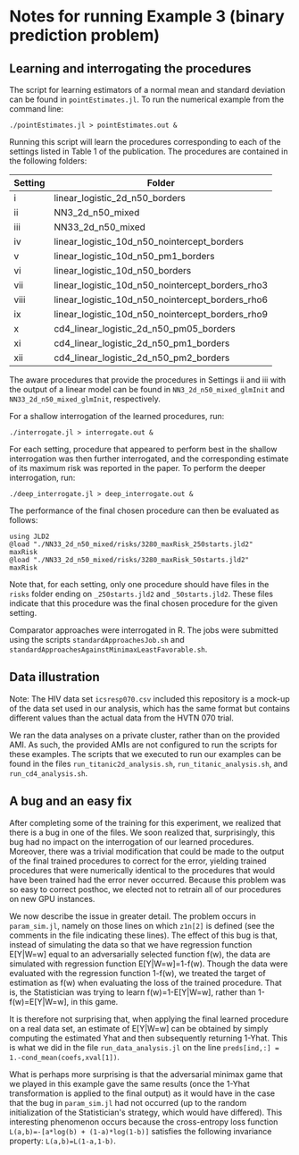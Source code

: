 # Notes for running Example 3 (binary prediction problem)

## Learning and interrogating the procedures

The script for learning estimators of a normal mean and standard deviation can be found in `pointEstimates.jl`. To run the numerical example from the command line:
```
./pointEstimates.jl > pointEstimates.out &
```
Running this script will learn the procedures corresponding to each of the settings listed in Table 1 of the publication. The procedures are contained in the following folders:

| Setting | Folder                                           |
|---------|--------------------------------------------------|
| i       | linear_logistic_2d_n50_borders                   |
| ii      | NN3_2d_n50_mixed                                 |
| iii     | NN33_2d_n50_mixed                                |
| iv      | linear_logistic_10d_n50_nointercept_borders      |
| v       | linear_logistic_10d_n50_pm1_borders              |
| vi      | linear_logistic_10d_n50_borders                  |
| vii     | linear_logistic_10d_n50_nointercept_borders_rho3 |
| viii    | linear_logistic_10d_n50_nointercept_borders_rho6 |
| ix      | linear_logistic_10d_n50_nointercept_borders_rho9 |
| x       | cd4_linear_logistic_2d_n50_pm05_borders          |
| xi      | cd4_linear_logistic_2d_n50_pm1_borders           |
| xii     | cd4_linear_logistic_2d_n50_pm2_borders           |

The aware procedures that provide the procedures in Settings ii and iii with the output of a linear model can be found in `NN3_2d_n50_mixed_glmInit` and `NN33_2d_n50_mixed_glmInit`, respectively.

For a shallow interrogation of the learned procedures, run:
```
./interrogate.jl > interrogate.out &
```
For each setting, procedure that appeared to perform best in the shallow interrogation was then further interrogated, and the corresponding estimate of its maximum risk was reported in the paper. To perform the deeper interrogation, run:
```
./deep_interrogate.jl > deep_interrogate.out &
```
The performance of the final chosen procedure can then be evaluated as follows:
```
using JLD2
@load "./NN33_2d_n50_mixed/risks/3280_maxRisk_250starts.jld2"
maxRisk
@load "./NN33_2d_n50_mixed/risks/3280_maxRisk_50starts.jld2"
maxRisk
```
Note that, for each setting, only one procedure should have files in the `risks` folder ending on `_250starts.jld2` and `_50starts.jld2`. These files indicate that this procedure was the final chosen procedure for the given setting.

Comparator approaches were interrogated in R. The jobs were submitted using the scripts `standardApproachesJob.sh` and `standardApproachesAgainstMinimaxLeastFavorable.sh`.

## Data illustration

Note: The HIV data set `icsresp070.csv` included this repository is a mock-up of the data set used in our analysis, which has the same format but contains different values than the actual data from the HVTN 070 trial.

We ran the data analyses on a private cluster, rather than on the provided AMI. As such, the provided AMIs are not configured to run the scripts for these examples. The scripts that we executed to run our examples can be found in the files `run_titanic2d_analysis.sh`, `run_titanic_analysis.sh`, and `run_cd4_analysis.sh`.

## A bug and an easy fix

After completing some of the training for this experiment, we realized that there is a bug in one of the files. We soon realized that, surprisingly, this bug had no impact on the interrogation of our learned procedures. Moreover, there was a trivial modification that could be made to the output of the final trained procedures to correct for the error, yielding trained procedures that were numerically identical to the procedures that would have been trained had the error never occurred. Because this problem was so easy to correct posthoc, we elected not to retrain all of our procedures on new GPU instances.

We now describe the issue in greater detail. The problem occurs in `param_sim.jl`, namely on those lines on which `z1n[2]` is defined (see the comments in the file indicating these lines). The effect of this bug is that, instead of simulating the data so that we have regression function E[Y|W=w] equal to an adversarially selected function f(w), the data are simulated with regression function E[Y|W=w]=1-f(w). Though the data were evaluated with the regression function 1-f(w), we treated the target of estimation as f(w) when evaluating the loss of the trained procedure. That is, the Statistician was trying to learn f(w)=1-E[Y|W=w], rather than 1-f(w)=E[Y|W=w], in this game.

It is therefore not surprising that, when applying the final learned procedure on a real data set, an estimate of E[Y|W=w] can be obtained by simply computing the estimated Yhat and then subsequently returning 1-Yhat. This is what we did in the file `run_data_analysis.jl` on the line `preds[ind,:] = 1.-cond_mean(coefs,xval[1])`.

What is perhaps more surprising is that the adversarial minimax game that we played in this example gave the same results (once the 1-Yhat transformation is applied to the final output) as it would have in the case that the bug in `param_sim.jl` had not occurred (up to the random initialization of the Statistician's strategy, which would have differed). This interesting phenomenon occurs because the cross-entropy loss function `L(a,b)=-[a*log(b) + (1-a)*log(1-b)]` satisfies the following invariance property: `L(a,b)=L(1-a,1-b)`.
